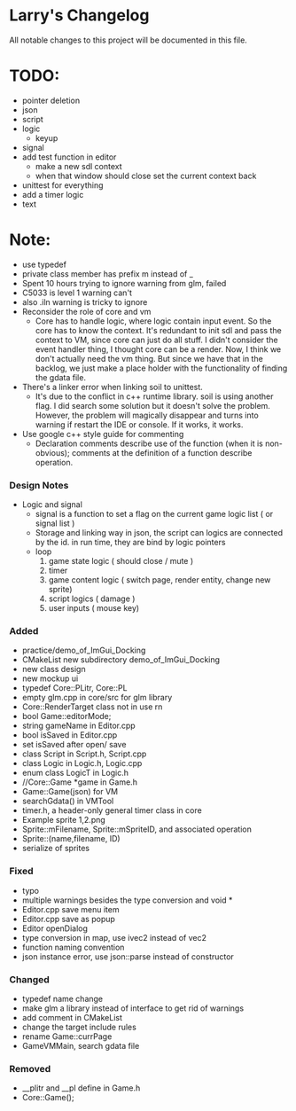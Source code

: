 # Larry's Changelog
All notable changes to this project will be documented in this file.
# TODO:
- pointer deletion
- json
- script
- logic
  - keyup
- signal
- add test function in editor
  - make a new sdl context
  - when that window should close set the current context back
- unittest for everything
- add a timer logic 
- text
# Note:
- use typedef
- private class member has prefix m instead of _
- Spent 10 hours trying to ignore warning from glm, failed
- C5033 is level 1 warning can't 
- also .iln warning is tricky to ignore
- Reconsider the role of core and vm
  - Core has to handle logic, where logic contain input event. So the core has to know the context. It's redundant to init sdl and pass the context to VM, since core can just do all stuff. I didn't consider the event handler thing, I thought core can be a render. Now, I think we don't actually need the vm thing. But since we have that in the backlog, we just make a place holder with the functionality of finding the gdata file.
- There's a linker error when linking soil to unittest.
  - It's due to the conflict in c++ runtime library. soil is using another flag. I did search some solution but it doesn't solve the problem. However, the problem will magically disappear and turns into warning if restart the IDE or console. If it works, it works. 
- Use google c++ style guide for commenting
  - Declaration comments describe use of the function (when it is non-obvious); comments at the definition of a function describe operation.


### Design Notes
- Logic and signal
  - signal is a function to set a flag on the current game logic list ( or signal list )
  - Storage and linking way in json, the script can logics are connected by the id. in run time, they are bind by logic pointers
  - loop
    1. game state logic ( should close / mute ) 
    2. timer
    3. game content logic ( switch page, render entity, change new sprite)
    4. script logics ( damage )
    5. user inputs ( mouse key)
  

### Added
- practice/demo_of_ImGui_Docking
- CMakeList new subdirectory demo_of_ImGui_Docking
- new class design
- new mockup ui
- typedef Core::PLitr, Core::PL
- empty glm.cpp in core/src for glm library
- Core::RenderTarget class not in use rn
- bool Game::editorMode;
- string gameName in Editor.cpp 
- bool isSaved in Editor.cpp
- set isSaved after open/ save
- class Script in Script.h, Script.cpp
- class Logic in Logic.h, Logic.cpp
- enum class LogicT in Logic.h 
- //Core::Game *game in Game.h
- Game::Game(json) for VM
- searchGdata() in VMTool
- timer.h, a header-only general timer class in core
- Example sprite 1,2.png
- Sprite::mFilename, Sprite::mSpriteID, and associated operation 
- Sprite::(name,filename, ID)
- serialize of sprites
### Fixed
- typo
- multiple warnings besides the type conversion and void *
- Editor.cpp save menu item
- Editor.cpp save as popup
- Editor openDialog
- type conversion in map, use ivec2 instead of vec2
- function naming convention 
- json instance error, use json::parse instead of constructor
### Changed
- typedef name change
- make glm a library instead of interface to get rid of warnings
- add comment in CMakeList
- change the target include rules
- rename Game::currPage
- GameVMMain, search gdata file


### Removed
- __plitr and __pl define in Game.h
- Core::Game();


